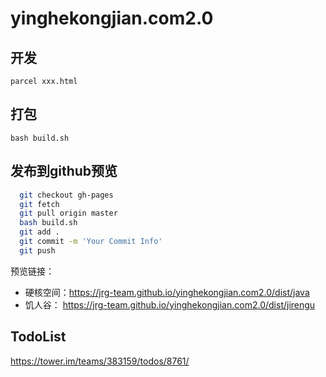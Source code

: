 # yinghekongjian.com2.0

## 开发

``parcel xxx.html``

## 打包

``bash build.sh``

## 发布到github预览

```bash
  git checkout gh-pages
  git fetch
  git pull origin master
  bash build.sh
  git add .
  git commit -m 'Your Commit Info'
  git push
```

预览链接：

- 硬核空间：https://jrg-team.github.io/yinghekongjian.com2.0/dist/java
- 饥人谷： https://jrg-team.github.io/yinghekongjian.com2.0/dist/jirengu

## TodoList

  https://tower.im/teams/383159/todos/8761/
  